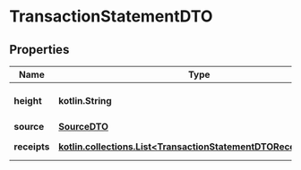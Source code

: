 
# TransactionStatementDTO

## Properties
Name | Type | Description | Notes
------------ | ------------- | ------------- | -------------
**height** | **kotlin.String** | Height of the blockchain. | 
**source** | [**SourceDTO**](SourceDTO.md) |  | 
**receipts** | [**kotlin.collections.List&lt;TransactionStatementDTOReceiptsInner&gt;**](TransactionStatementDTOReceiptsInner.md) | Array of receipts. | 



